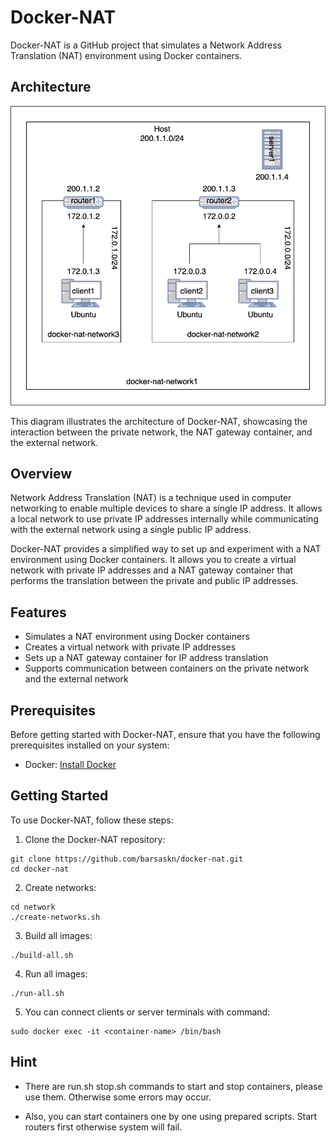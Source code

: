 # Docker-NAT

Docker-NAT is a GitHub project that simulates a Network Address Translation (NAT) environment using Docker containers.

## Architecture

![Docker-NAT Architecture](https://raw.githubusercontent.com/barsaskn/docker-nat/main/docker-nat.png)

This diagram illustrates the architecture of Docker-NAT, showcasing the interaction between the private network, the NAT gateway container, and the external network.

## Overview

Network Address Translation (NAT) is a technique used in computer networking to enable multiple devices to share a single IP address. It allows a local network to use private IP addresses internally while communicating with the external network using a single public IP address.

Docker-NAT provides a simplified way to set up and experiment with a NAT environment using Docker containers. It allows you to create a virtual network with private IP addresses and a NAT gateway container that performs the translation between the private and public IP addresses.

## Features

- Simulates a NAT environment using Docker containers
- Creates a virtual network with private IP addresses
- Sets up a NAT gateway container for IP address translation
- Supports communication between containers on the private network and the external network

## Prerequisites

Before getting started with Docker-NAT, ensure that you have the following prerequisites installed on your system:

- Docker: [Install Docker](https://docs.docker.com/get-docker/)

## Getting Started

To use Docker-NAT, follow these steps:

1. Clone the Docker-NAT repository:

```shell
git clone https://github.com/barsaskn/docker-nat.git
cd docker-nat
```

2. Create networks:

```shell
cd network
./create-networks.sh
```

3. Build all images:

```shell
./build-all.sh
```

4. Run all images:

```shell
./run-all.sh
```

5. You can connect clients or server terminals with command:

```shell
sudo docker exec -it <container-name> /bin/bash
```

## Hint

* There are run.sh stop.sh commands to start and stop containers, please use them. Otherwise some errors may occur.

* Also, you can start containers one by one using prepared scripts. Start routers first otherwise system will fail.  
